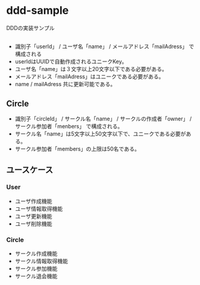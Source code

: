 # ddd-sample
DDDの実装サンプル

## 
- 識別子「userId」 / ユーザ名「name」 / メールアドレス「mailAdress」 で構成される
- userIdはUUIDで自動作成されるユニークKey。
- ユーザ名「name」は３文字以上20文字以下である必要がある。
- メールアドレス「mailAdress」はユニークである必要がある。
- name / mailAdress 共に更新可能である。

## Circle
- 識別子「circleId」 / サークル名「name」 / サークルの作成者「owner」 / サークル参加者「menbers」 で構成される。
- サークル名「name」は5文字以上50文字以下で、ユニークである必要がある。
- サークル参加者「members」の上限は50名である。

## ユースケース

### User
- ユーザ作成機能
- ユーザ情報取得機能
- ユーザ更新機能
- ユーザ削除機能

### Circle
- サークル作成機能
- サークル情報取得機能
- サークル参加機能
- サークル退会機能

